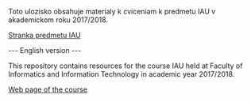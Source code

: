Toto ulozisko obsahuje materialy k cviceniam k predmetu IAU v akademickom roku 2017/2018.

[Stranka predmetu IAU](http://www.fit.vutbr.cz/~zendulka/VYUKA/InteligentnaAnalyzaUdajov/)


--- English version ---

This repository contains resources for the course IAU held at Faculty of Informatics and Information Technology in academic year 2017/2018.

[Web page of the course](http://www.fit.vutbr.cz/~zendulka/VYUKA/InteligentnaAnalyzaUdajov/)

